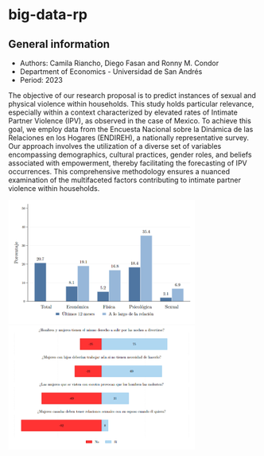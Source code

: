 # big-data-rp
## General information
* Authors: Camila Riancho, Diego Fasan and Ronny M. Condor
* Department of Economics - Universidad de San Andrés
* Period: 2023

The objective of our research proposal is to predict instances of sexual and physical violence within households. This study holds particular relevance, especially within a context characterized by elevated rates of Intimate Partner Violence (IPV), as observed in the case of Mexico. To achieve this goal, we employ data from the Encuesta Nacional sobre la Dinámica de las Relaciones en los Hogares (ENDIREH), a nationally representative survey. Our approach involves the utilization of a diverse set of variables encompassing demographics, cultural practices, gender roles, and beliefs associated with empowerment, thereby facilitating the forecasting of IPV occurrences. This comprehensive methodology ensures a nuanced examination of the multifaceted factors contributing to intimate partner violence within households.

<img src="./Additional Resources/Data/outputs/viotype.png" height="250"> <img src="./Additional Resources/Data/outputs/beliefs2.png" height="250">

<br />
